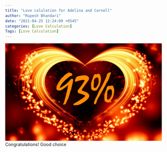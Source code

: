 ```yaml
---
title: "Love calulation for Adelina and Carnell"
author: "Rupesh Bhandari"
date: "2021-04-25 12:24:09 +0545"
categories: [Love Calculation]
Tags: [Love Calculation]
---
```


![Match Picture](/assets/img/lovecal/Adelina-Carnell.jpg)
Congratulations! Good choice
    